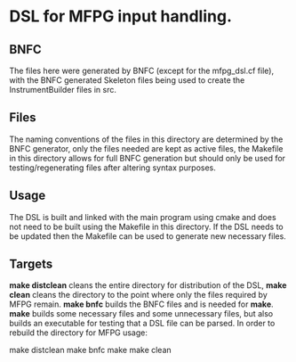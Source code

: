 # DSL for MFPG input handling.

## BNFC
The files here were generated by BNFC (except for the mfpg\_dsl.cf file), with the BNFC generated Skeleton
files being used to create the InstrumentBuilder files in src.

## Files
The naming conventions of the files in this directory are determined by the BNFC generator, only the files
needed are kept as active files, the Makefile in this directory allows for full BNFC generation but should
only be used for testing/regenerating files after altering syntax purposes.

## Usage
The DSL is built and linked with the main program using cmake and does not need to be built using the 
Makefile in this directory. If the DSL needs to be updated then the Makefile can be used to generate
new necessary files.

## Targets
__make distclean__ cleans the entire directory for distribution of the DSL, __make clean__ cleans the 
directory to the point where only the files required by MFPG remain. __make bnfc__ builds the BNFC files
and is needed for __make__. 
__make__ builds some necessary files and some unnecessary files, but also builds an executable for testing
that a DSL file can be parsed. In order to rebuild the directory for MFPG usage:

make distclean
make bnfc
make
make clean
